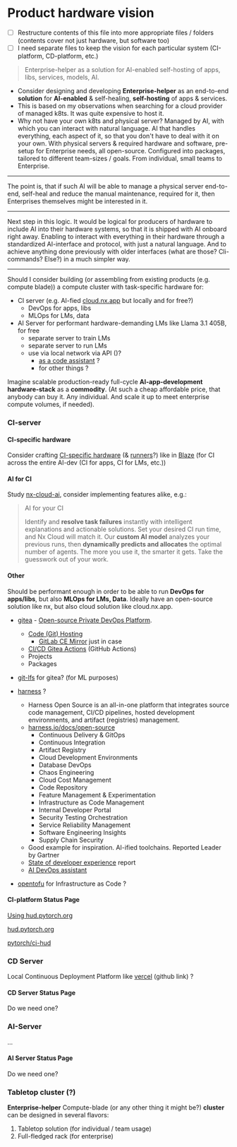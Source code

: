 # Product hardware vision

- [ ] Restructure contents of this file into more appropriate files / folders (contents cover not just hardware, but software too)
- [ ] I need separate files to keep the vision for each particular system (CI-platform, CD-platform, etc.)

> Enterprise-helper as a solution for AI-enabled self-hosting of apps, libs, services, models, AI.

- Consider designing and developing **Enterprise-helper** as an end-to-end **solution** for **AI-enabled** & self-healing, **self-hosting** of apps & services.
- This is based on my observations when searching for a cloud provider of managed k8ts. It was quite expensive to host it.
- Why not have your own k8ts and physical server? Managed by AI, with which you can interact with natural language. AI that handles everything, each aspect of it, so that you don't have to deal with it on your own. With physical servers & required hardware and software, pre-setup for Enterprise needs, all open-source. Configured into packages, tailored to different team-sizes / goals. From individual, small teams to Enterprise.

---

The point is, that if such AI will be able to manage a physical server end-to-end, self-heal and reduce the manual maintenance, required for it, then Enterprises themselves might be interested in it.

---

Next step in this logic. It would be logical for producers of hardware to include AI into their hardware systems, so that it is shipped with AI onboard right away. Enabling to interact with everything in their hardware through a standardized AI-interface and protocol, with just a natural language. And to achieve anything done previously with older interfaces (what are those? Cli-commands? Else?) in a much simpler way.

---

Should I consider building (or assembling from existing products (e.g. compute blade)) a compute cluster with task-specific hardware for:

- CI server (e.g. AI-fied [cloud.nx.app](https://cloud.nx.app/) but locally and for free?)
    - DevOps for apps, libs
    - MLOps for LMs, data
- AI Server for performant hardware-demanding LMs like Llama 3.1 405B, for free
    - separate server to train LMs
    - separate server to run LMs
    - use via local network via API ()?
        - [as a code assistant](https://www.youtube.com/watch?v=ayWcs5FbxGY&t=727s) ?
        - for other things ?

Imagine scalable production-ready full-cycle **AI-app-development hardware-stack** as a **commodity**. (At such a cheap affordable price, that anybody can buy it. Any individual. And scale it up to meet enterprise compute volumes, if needed).

### CI-server

#### CI-specific hardware

Consider crafting [CI-specific hardware](https://www.runblaze.dev/docs/runners/hardware) (& [runners](https://www.runblaze.dev/blog/08-15-24-linux-release)?) like in [Blaze](https://www.runblaze.dev/docs/introduction) (for CI across the entire AI-dev (CI for apps, CI for LMs, etc.))

#### AI for CI

Study [nx-cloud-ai](https://nx.dev/ci/concepts/nx-cloud-ai), consider implementing features alike, e.g.:

> AI for your CI
> 
> Identify and **resolve task failures** instantly with intelligent explanations and actionable solutions. Set your desired CI run time, and Nx Cloud will match it. Our **custom AI model** analyzes your previous runs, then **dynamically predicts and allocates** the optimal number of agents. The more you use it, the smarter it gets. Take the guesswork out of your work.

#### Other

Should be performant enough in order to be able to run **DevOps for apps/libs**, but also **MLOps for LMs, Data**. Ideally have an open-source solution like nx, but also cloud solution like cloud.nx.app.

- [gitea](https://about.gitea.com/) - [Open-source Private DevOps Platform](https://github.com/nitehub-org/nitehub).
    - [Code (Git) Hosting](https://about.gitea.com/products/gitea/)
        - [GitLab CE Mirror](https://github.com/gitlabhq/gitlabhq) just in case
    - [CI/CD Gitea Actions](https://about.gitea.com/products/runner/) (GitHub Actions)
    - Projects
    - Packages
- [git-lfs](https://github.com/git-lfs/git-lfs) for gitea? (for ML purposes)
- [harness](https://github.com/harness/harness) ?
    - Harness Open Source is an all-in-one platform that integrates source code management, CI/CD pipelines, hosted development environments, and artifact (registries) management.
    - [harness.io/docs/open-source](https://developer.harness.io/docs/open-source)
        - Continuous Delivery & GitOps
        - Continuous Integration
        - Artifact Registry
        - Cloud Development Environments
        - Database DevOps
        - Chaos Engineering
        - Cloud Cost Management
        - Code Repository
        - Feature Management & Experimentation
        - Infrastructure as Code Management
        - Internal Developer Portal
        - Security Testing Orchestration
        - Service Reliability Management
        - Software Engineering Insights
        - Supply Chain Security
    - Good example for inspiration. AI-ified toolchains. Reported Leader by Gartner
    - [State of developer experience](https://www.harness.io/state-of-developer-experience) report
    - [AI DevOps assistant](https://www.harness.io/products/ai-native-software-delivery#ai-devops-assistant)

- [opentofu](https://github.com/opentofu/opentofu) for Infrastructure as Code ?

#### CI-platform Status Page

[Using hud.pytorch.org](https://github.com/pytorch/pytorch/wiki/Using-hud.pytorch.org)

[hud.pytorch.org](https://hud.pytorch.org/)

[pytorch/ci-hud](https://github.com/pytorch/ci-hud)

### CD Server

Local Continuous Deployment Platform like [vercel](https://github.com/vercel/vercel) (github link) ?

#### CD Server Status Page

Do we need one?

### AI-Server

...

#### AI Server Status Page

Do we need one?

### Tabletop cluster (?)

**Enterprise-helper** Compute-blade (or any other thing it might be?) **cluster** can be designed in several flavors:

1. Tabletop solution (for individual / team usage)
2. Full-fledged rack (for enterprise)